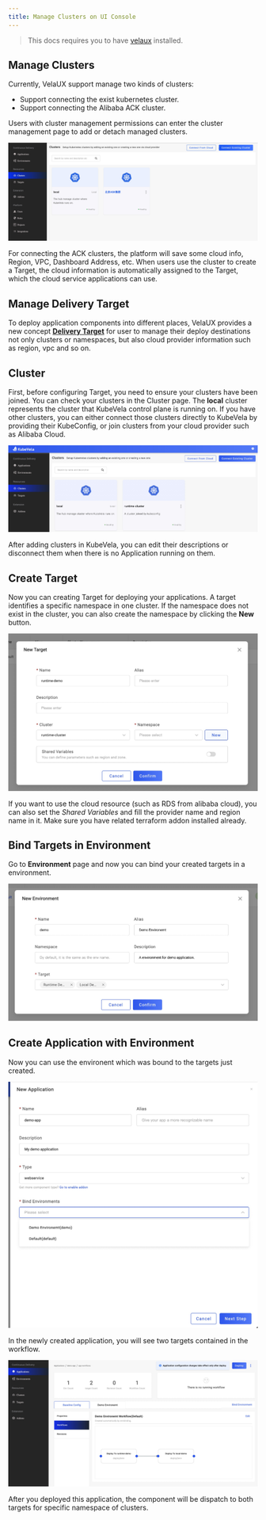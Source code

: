 ```yaml
---
title: Manage Clusters on UI Console
---
```


> This docs requires you to have [velaux](../../../reference/addons/velaux.md) installed.


## Manage Clusters

Currently, VelaUX support manage two kinds of clusters:

* Support connecting the exist kubernetes cluster.
* Support connecting the Alibaba ACK cluster.

Users with cluster management permissions can enter the cluster management page to add or detach managed clusters.

![cluster-management](../../../resources/kubevela-net/images/1.3/cluster-management.jpg)

For connecting the ACK clusters, the platform will save some cloud info, Region, VPC, Dashboard Address, etc. When users use the cluster to create a Target, the cloud information is automatically assigned to the Target, which the cloud service applications can use.

## Manage Delivery Target

To deploy application components into different places, VelaUX provides a new concept **[Delivery Target](../../../reference/addons/velaux.md#delivery-target)** for user to manage their deploy destinations not only clusters or namespaces, but also cloud provider information such as region, vpc and so on.

## Cluster

First, before configuring Target, you need to ensure your clusters have been joined. You can check your clusters in the Cluster page. The **local** cluster represents the cluster that KubeVela control plane is running on. If you have other clusters, you can either connect those clusters directly to KubeVela by providing their KubeConfig, or join clusters from your cloud provider such as Alibaba Cloud.

![manage-clusters](../../../resources/manage-clusters.jpg)

After adding clusters in KubeVela, you can edit their descriptions or disconnect them when there is no Application running on them.

## Create Target

Now you can creating Target for deploying your applications. A target identifies a specific namespace in one cluster. If the namespace does not exist in the cluster, you can also create the namespace by clicking the **New** button.

![new-target](../../../resources/new-target.jpg)

If you want to use the cloud resource (such as RDS from alibaba cloud), you can also set the *Shared Variables* and fill the provider name and region name in it. Make sure you have related terraform addon installed already.

## Bind Targets in Environment

Go to **Environment** page and now you can bind your created targets in a environment.

![new-environment](../../../resources/new-environment.jpg)

## Create Application with Environment

Now you can use the environent which was bound to the targets just created.

![bind-env-to-app](../../../resources/bind-env-to-app.jpg)

In the newly created application, you will see two targets contained in the workflow.

![app-with-target](../../../resources/app-with-target.jpg)

After you deployed this application, the component will be dispatch to both targets for specific namespace of clusters.
